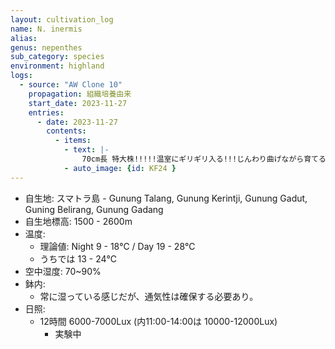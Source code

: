 ```yaml
---
layout: cultivation_log
name: N. inermis
alias:
genus: nepenthes
sub_category: species
environment: highland
logs:
  - source: "AW Clone 10"
    propagation: 組織培養由来
    start_date: 2023-11-27
    entries:
      - date: 2023-11-27
        contents:
          - items:
            - text: |-
                70cm長 特大株!!!!!温室にギリギリ入る!!!じんわり曲げながら育てる!!!
            - auto_image: {id: KF24 }
---
```

- 自生地: スマトラ島 - Gunung Talang, Gunung Kerintji, Gunung Gadut, Guning Belirang, Gunung Gadang
- 自生地標高: 1500 - 2600m
- 温度:
  - 理論値: Night 9 - 18℃ / Day 19 - 28℃
  - うちでは 13 - 24℃
- 空中湿度: 70~90%
- 鉢内:
  - 常に湿っている感じだが、通気性は確保する必要あり。
- 日照:
  - 12時間 6000-7000Lux (内11:00-14:00は 10000-12000Lux)
    - 実験中
